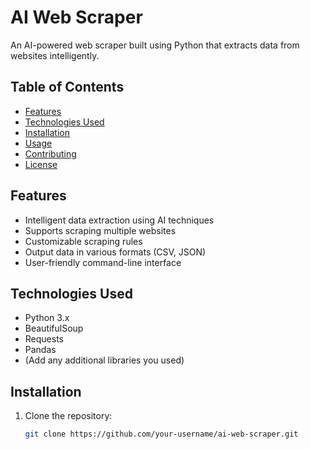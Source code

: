 # AI Web Scraper

An AI-powered web scraper built using Python that extracts data from websites intelligently.

## Table of Contents

- [Features](#features)
- [Technologies Used](#technologies-used)
- [Installation](#installation)
- [Usage](#usage)
- [Contributing](#contributing)
- [License](#license)

## Features

- Intelligent data extraction using AI techniques
- Supports scraping multiple websites
- Customizable scraping rules
- Output data in various formats (CSV, JSON)
- User-friendly command-line interface

## Technologies Used

- Python 3.x
- BeautifulSoup
- Requests
- Pandas
- (Add any additional libraries you used)

## Installation

1. Clone the repository:
   ```bash
   git clone https://github.com/your-username/ai-web-scraper.git
